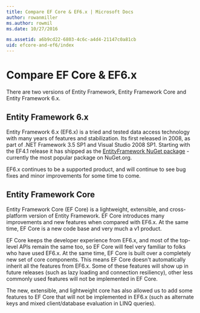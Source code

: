 ```yaml
---
title: Compare EF Core & EF6.x | Microsoft Docs
author: rowanmiller
ms.author: rowmil
ms.date: 10/27/2016

ms.assetid: a6b9cd22-6803-4c6c-a4d4-21147c0a81cb
uid: efcore-and-ef6/index
---
```


# Compare EF Core & EF6.x

There are two versions of Entity Framework, Entity Framework Core and Entity Framework 6.x.

## Entity Framework 6.x

Entity Framework 6.x (EF6.x) is a tried and tested data access technology with many years of features and stabilization. Its first released in 2008, as part of .NET Framework 3.5 SP1 and Visual Studio 2008 SP1. Starting with the EF4.1 release it has shipped as the [EntityFramework NuGet package](https://www.nuget.org/packages/EntityFramework/) - currently the most popular package on NuGet.org.

EF6.x continues to be a supported product, and will continue to see bug fixes and minor improvements for some time to come.

## Entity Framework Core

Entity Framework Core (EF Core) is a lightweight, extensible, and cross-platform version of Entity Framework. EF Core introduces many improvements and new features when compared with EF6.x. At the same time, EF Core is a new code base and very much a v1 product.

EF Core keeps the developer experience from EF6.x, and most of the top-level APIs remain the same too, so EF Core will feel very familiar to folks who have used EF6.x. At the same time, EF Core is built over a completely new set of core components. This means EF Core doesn't automatically inherit all the features from EF6.x. Some of these features will show up in future releases (such as lazy loading and connection resiliency), other less commonly used features will not be implemented in EF Core.

The new, extensible, and lightweight core has also allowed us to add some features to EF Core that will not be implemented in EF6.x (such as alternate keys and mixed client/database evaluation in LINQ queries).
